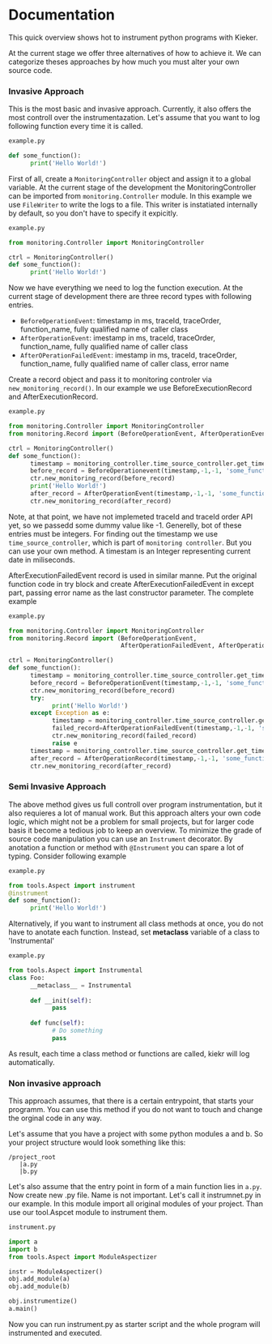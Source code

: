 # Documentation
This quick overview shows hot to instrument python programs with Kieker.

At the current stage we offer three alternatives of how to achieve it. We can categorize theses approaches by 
how  much  you must alter your own source code.

### Invasive Approach
This is the most basic and  invasive approach. Currently, it also offers the most controll over the instrumentazation.
Let's assume that you want to log following function every time it is called.

```python
example.py

def some_function():
      print('Hello World!')

```
First of all, create a  `MonitoringController` object and assign it to a global variable. At the current stage of the development
the MonitoringController can be imported from `monitoring.Controller` module. In this example we use `FileWriter` to write the logs to a file.
This writer is instatiated internally by default, so you don't have to specify it expicitly.

```python
example.py

from monitoring.Controller import MonitoringController

ctrl = MonitoringController()
def some_function():
      print('Hello World!')

```
Now we have everything we need to log the function execution.
At the current stage of development there are three record types with following entries.

- `BeforeOperationEvent`: timestamp in ms, traceId, traceOrder, function_name, fully qualified name of caller class
- `AfterOperationEvent`:  imestamp in ms, traceId, traceOrder, function_name, fully qualified name of caller class
- `AfterOPerationFailedEvent`: imestamp in ms, traceId, traceOrder, function_name, fully qualified name of caller class, error name

Create a record object and pass it to monitoring controler via `new_monitoring_record()`. In our example we use BeforeExecutionRecord and AfterExecutionRecord.

```python
example.py

from monitoring.Controller import MonitoringController
from monitoring.Record import (BeforeOperationEvent, AfterOperationEvent)

ctrl = MonitoringController()
def some_function():
      timestamp = monitoring_controller.time_source_controller.get_time()
      before_record = BeforeOperationevent(timestamp,-1,-1, 'some_function','example.some_function')
      ctr.new_monitoring_record(before_record)
      print('Hello World!')
      after_record = AfterOperationEvent(timestamp,-1,-1, 'some_function','example.some_function')
      ctr.new_monitoring_record(after_record)


```
Note, at that point, we have not implemeted traceId and traceId order API yet, so we passedd some dummy value like -1. Generelly, bot of these entries must be integers.
For finding out the timestamp we use `time_source_controller`, which is part of `monitoring controller`. But you can use your own method. A timestam is an Integer representing current date in miliseconds.

AfterExecutionFailedEvent record is used in similar manne. Put the original function code in try block and create AfterExecutionFailedEvent in except part, passing error name as the last constructor parameter.
The complete example

```python
example.py

from monitoring.Controller import MonitoringController
from monitoring.Record import (BeforeOperationEvent,
                               AfterOperationFailedEvent, AfterOperationEvent)

ctrl = MonitoringController()
def some_function():
      timestamp = monitoring_controller.time_source_controller.get_time()
      before_record = BeforeOperationEvent(timestamp,-1,-1, 'some_function','example.some_function')
      ctr.new_monitoring_record(before_record)
      try:         
            print('Hello World!')
      except Exception as e:
            timestamp = monitoring_controller.time_source_controller.get_time()
            failed_record=AfterOperationFailedEvent(timestamp,-1,-1, 'some_function','example.some_function',repr(e))
            ctr.new_monitoring_record(failed_record)
            raise e
      timestamp = monitoring_controller.time_source_controller.get_time()
      after_record = AfterOperationRecord(timestamp,-1,-1, 'some_function','example.some_function')
      ctr.new_monitoring_record(after_record)

```


### Semi Invasive Approach
The above method gives us full controll over program instrumentation, but it also requieres a lot of manual work. But this approach alters your own code logic, which might not be a problem for small projects, but for larger code basis it become a tedious job to keep an overview. To minimize the grade of source code manipulation you can use an `Instrument` decorator. By anotation a function or method with `@Instrument` you can spare a lot of typing. Consider following example

```python
example.py

from tools.Aspect import instrument
@instrument
def some_function():
      print('Hello World!')
```

Alternatively, if you want to instrument all class methods at once, you do not have to anotate each function. Instead, set  __metaclass__ variable of a class to 'Instrumental'


```python
example.py

from tools.Aspect import Instrumental
class Foo:
      __metaclass__ = Instrumental
      
      def __init(self):
            pass
      
      def func(self):
            # Do something
            pass
```

As result, each time a class method or functions are called, kiekr will log  automatically. 

### Non invasive approach
This approach assumes, that there is a certain entrypoint, that starts your programm.
You can use this method if you do not want to touch and change the orginal code in any way.

Let's assume that you have a project with some python modules a and b. So your project structure would look something like this:
```
/project_root
   |a.py   
   |b.py
```
Let's also assume that the entry point in form of a main function  lies in `a.py`.
Now create new .py file. Name is not important. Let's call it instrumnet.py in our example.
In this module import all original modules of your project. Than use our tool.Aspcet module to instrument them.

```python
instrument.py

import a
import b
from tools.Aspect import ModuleAspectizer

instr = ModuleAspectizer()
obj.add_module(a)
obj.add_module(b)

obj.instrumentize()
a.main()

```
Now you can run instrument.py as starter script and the whole program will instrumented and executed.

